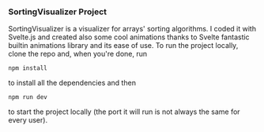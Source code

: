 ### SortingVisualizer Project

SortingVisualizer is a visualizer for arrays' sorting algorithms. I coded it with Svelte.js and created also some cool animations thanks to Svelte fantastic builtin animations library and its ease of use.
To run the project locally, clone the repo and, when you're done, run

```
npm install
```

to install all the dependencies and then

```
npm run dev
```

to start the project locally (the port it will run is not always the same for every user).
